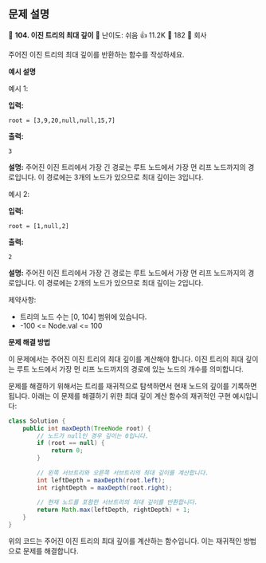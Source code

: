 ## 문제 설명
📌 **104. 이진 트리의 최대 깊이**
🌟 난이도: 쉬움
👍 11.2K
💬 182
🏢 회사

주어진 이진 트리의 최대 깊이를 반환하는 함수를 작성하세요.

**예시 설명**

예시 1:

**입력:**
```plaintext
root = [3,9,20,null,null,15,7]
```

**출력:**
```plaintext
3
```

**설명:**
주어진 이진 트리에서 가장 긴 경로는 루트 노드에서 가장 먼 리프 노드까지의 경로입니다.
이 경로에는 3개의 노드가 있으므로 최대 깊이는 3입니다.

예시 2:

**입력:**
```plaintext
root = [1,null,2]
```

**출력:**
```plaintext
2
```

**설명:**
주어진 이진 트리에서 가장 긴 경로는 루트 노드에서 가장 먼 리프 노드까지의 경로입니다.
이 경로에는 2개의 노드가 있으므로 최대 깊이는 2입니다.

제약사항:

- 트리의 노드 수는 [0, 104] 범위에 있습니다.
- -100 <= Node.val <= 100

**문제 해결 방법**

이 문제에서는 주어진 이진 트리의 최대 깊이를 계산해야 합니다. 이진 트리의 최대 깊이는 루트 노드에서 가장 먼 리프 노드까지의 경로에 있는 노드의 개수를 의미합니다.

문제를 해결하기 위해서는 트리를 재귀적으로 탐색하면서 현재 노드의 깊이를 기록하면 됩니다. 아래는 이 문제를 해결하기 위한 최대 깊이 계산 함수의 재귀적인 구현 예시입니다:

```java
class Solution {
    public int maxDepth(TreeNode root) {
        // 노드가 null인 경우 깊이는 0입니다.
        if (root == null) {
            return 0;
        }
        
        // 왼쪽 서브트리와 오른쪽 서브트리의 최대 깊이를 계산합니다.
        int leftDepth = maxDepth(root.left);
        int rightDepth = maxDepth(root.right);
        
        // 현재 노드를 포함한 서브트리의 최대 깊이를 반환합니다.
        return Math.max(leftDepth, rightDepth) + 1;
    }
}
```

위의 코드는 주어진 이진 트리의 최대 깊이를 계산하는 함수입니다. 이는 재귀적인 방법으로 문제를 해결합니다.
